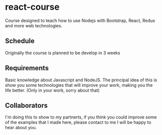 # react-course

Course designed to teach how to use Nodejs with Bootstrap, React, Redux and more web technologies.

## Schedule

Originally the course is planned to be develop in 3 weeks

## Requirements

Basic knowledge about Javascript and NodeJS. The principal idea of this is show you some technologies that will improve your work, making you the life better. (Only in your work, sorry about that)

## Collaborators

I'm doing this to show to my partnerts, if you think you could improve some of the examples that I made here, please contact to me I will be happy to hear about you. 
